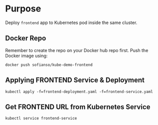 # Purpose
Deploy `frontend` app to Kubernetes pod inside the same cluster.

## Docker Repo
Remember to create the repo on your Docker hub repo first.
Push the Docker image using:

`docker push sofianso/kube-demo-frontend`

## Applying FRONTEND Service & Deployment
`kubectl apply -f=frontend-deployment.yaml -f=frontend-service.yaml`

## Get FRONTEND URL from Kubernetes Service
`kubectl service frontend-service`
